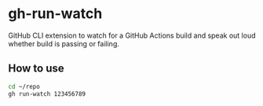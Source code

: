 # gh-run-watch

GitHub CLI extension to watch for a GitHub Actions build and speak out loud whether build is passing or failing.

## How to use

```bash
cd ~/repo
gh run-watch 123456789
```
